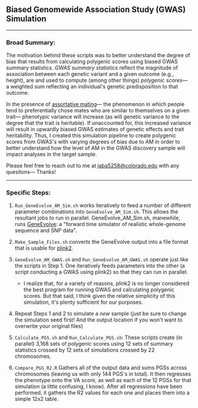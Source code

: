 ## Biased Genomewide Association Study (GWAS) Simulation
----

### Broad Summary:

The motivation behind these scripts was to better understand the degree of bias that results from calculating polygenic scores using biased GWAS summary statistics. *GWAS summary statistics* reflect the magnitude of association between each genetic variant and a given outcome (e.g., height), are and used to compute (among other things) *polygenic scores*— a weighted sum reflecting an individual's genetic predisposition to that outcome. 

In the presence of [assortative mating](https://www.sciencedirect.com/topics/biochemistry-genetics-and-molecular-biology/assortative-mating#:~:text=Assortative%20mating%20is%20the%20tendency,would%20be%20expected%20by%20chance.)— the phenomenon in which people tend to preferentially chose mates who are similar to themselves on a given trait— phenotypic variance will increase (as will genetic variance to the degree that the trait is heritable). If unaccounted for, this increased variance will result in upwardly biased GWAS estimates of genetic effects and trait heritability. Thus, I created this simulation pipeline to create polygenic scores from GWAS's with varying degrees of bias due to AM in order to better understand how the level of AM in the GWAS discovery sample will impact analyses in the target sample.

Please feel free to reach out to me at jaba5258@colorado.edu with any quesitons— Thanks!

----

### Specific Steps:

 1. `Run_GeneEvolve_AM_Sim.sh` works iteratively to feed a number of different parameter combinations into `GeneEvolve_AM_Sim.sh`. This allows the resultant jobs to run in parallel. GeneEvolve_AM_Sim.sh, manewhile, runs [GeneEvolve](https://pubmed.ncbi.nlm.nih.gov/27659450/): a "forward time simulator of realistic whole-genome sequence and SNP data".
 
 2. `Make_Sample_Files.sh` converts the GeneEvolve output into a file format that is usable for [plink2](https://www.nature.com/articles/s41467-019-11337-z). 
 
 3. `GeneEvolve_AM_GWAS.sh` and `Run_GeneEvolve_AM_GWAS.sh` operate just like the scripts in Step 1. One iteratively feeds parameters into the other (a script conducting a GWAS using plink2) so that they can run in parallel.
     - I realize that, for a variety of reasons, plink2 is no longer considered the best program for running GWAS and calculating polygenic scores. But that said, I think given the relative simplicity of this simulation, it's plenty sufficient for our purposes. 
     
 4. Repeat Steps 1 and 2 to simulate a *new* sample (just be sure to change the simulation seed first! And the output location if you won't want to overwrite your original files)
 
 5. `Calculate_PGS.sh` and `Run_Calculate_PGS.sh`: These scripts create (in parallel) 3,168 sets of polygenic scores using 12 sets of summary statistics crossed by 12 sets of simulations crossed by 22 chromosomes.
 
 6. `Compare_PGS_R2.R` Gathers all of the output data and sums PGSs across chromosomes (leaving us with only 144 PGS's in total). It then regresses the phenotype onto the VA score, as well as each of the 12 PGSs for that simulation (a little confusing, I know). After all regressions have been performed, it gathers the R2 values for each one and places them into a simple 12x2 table. 
